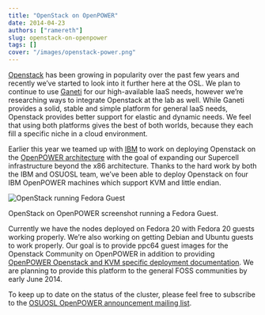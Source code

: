 ```yaml
---
title: "OpenStack on OpenPOWER"
date: 2014-04-23
authors: ["ramereth"]
slug: openstack-on-openpower
tags: []
cover: "/images/openstack-power.png"
---
```


[Openstack](http://openstack.org/) has been growing in popularity over the past few years and recently we’ve started to
look into it further here at the OSL. We plan to continue to use [Ganeti](https://code.google.com/p/ganeti/) for our
high-available IaaS needs, however we’re researching ways to integrate Openstack at the lab as well. While Ganeti
provides a solid, stable and simple platform for general IaaS needs, Openstack provides better support for elastic and
dynamic needs. We feel that using both platforms gives the best of both worlds, because they each fill a specific niche
in a cloud environment.

Earlier this year we teamed up with [IBM](http://www-03.ibm.com/linux/ltc/) to work on deploying Openstack on the
[OpenPOWER architecture](http://openpowerfoundation.org/) with the goal of expanding our Supercell infrastructure beyond
the x86 architecture. Thanks to the hard work by both the IBM and OSUOSL team, we’ve been able to deploy Openstack on
four IBM OpenPOWER machines which support KVM and little endian.

![OpenStack running Fedora Guest](/images/ppc64-openstack.png)

OpenStack on OpenPOWER screenshot running a Fedora Guest.

Currently we have the nodes deployed on Fedora 20 with Fedora 20 guests working properly. We’re also working on getting
Debian and Ubuntu guests to work properly. Our goal is to provide ppc64 guest images for the Openstack Community on
OpenPOWER in addition to providing
[OpenPOWER Openstack and KVM specific deployment documentation](http://wiki.osuosl.org/openpower/index.html). We are
planning to provide this platform to the general FOSS communities by early June 2014.

To keep up to date on the status of the cluster, please feel free to subscribe to the
[OSUOSL OpenPOWER announcement mailing list](http://lists.osuosl.org/mailman/listinfo/openpower).
